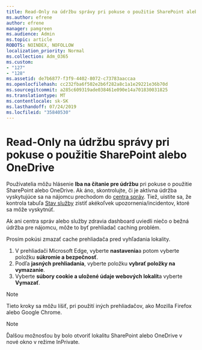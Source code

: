 ```yaml
---
title: Read-Only na údržbu správy pri pokuse o použitie SharePoint alebo OneDrive
ms.author: efrene
author: efrene
manager: pamgreen
ms.audience: Admin
ms.topic: article
ROBOTS: NOINDEX, NOFOLLOW
localization_priority: Normal
ms.collection: Adm_O365
ms.custom:
- "127"
- "128"
ms.assetid: de7b6877-f3f9-4402-8072-c73783aaccaa
ms.openlocfilehash: cc232fba6f502e2b6f282a8c1a1e29221e36b70d
ms.sourcegitcommit: a285c609319ade038461e090e14a701830031825
ms.translationtype: MT
ms.contentlocale: sk-SK
ms.lasthandoff: 07/24/2019
ms.locfileid: "35840530"
---
```

# <a name="read-only-for-maintenance-message-when-attempting-to-use-sharepoint-or-onedrive"></a>Read-Only na údržbu správy pri pokuse o použitie SharePoint alebo OneDrive

Používatelia môžu hlásenie **Iba na čítanie pre údržbu** pri pokuse o použitie SharePoint alebo OneDrive.  Ak áno, skontrolujte, či je aktívna údržba vyskytujúce sa na nájomcu prechodom do [centra správ](https://portal.office.com/adminportal/home#/MessageCenter). Tiež, uistite sa, že kontrola tabuľa [Stav služby](https://portal.office.com/adminportal/home#/servicehealth) zistiť akékoľvek upozornenia/incidentov, ktoré sa môže vyskytnúť.

Ak ani centra správ alebo služby zdravia dashboard uviedli niečo o bežná údržba pre nájomcu, môže to byť prehliadač caching problém.

Prosím pokúsi zmazať cache prehliadača pred vyhľadania lokality.

1. V prehliadači Microsoft Edge, vyberte **nastavenia**a potom vyberte položku **súkromie a bezpečnosť**.
2. Podľa **jasných prehliadania**, vyberte položku **vybrať položky na vymazanie**.
3. Vyberte **súbory cookie a uložené údaje webových lokalít**a vyberte **Vymazať**.

>[!Note] 
> Tieto kroky sa môžu líšiť, pri použití iných prehliadačov, ako Mozilla Firefox alebo Google Chrome.

>[!Note] 
> Ďalšou možnosťou by bolo otvoriť lokalitu SharePoint alebo OneDrive v nové okno v režime InPrivate.